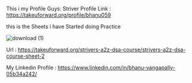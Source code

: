 This i my Profile Guys:
Striver Profile Link :   https://takeuforward.org/profile/bhanu059


this is the Sheets i have Started doing Practice

![download (1)](https://github.com/user-attachments/assets/3485c855-f2a2-48e1-adf1-36cf92d063b7)

Url  :  https://takeuforward.org/strivers-a2z-dsa-course/strivers-a2z-dsa-course-sheet-2



My Linkedin Profile  :  https://www.linkedin.com/in/bhanu-vangapally-05b34a242/
